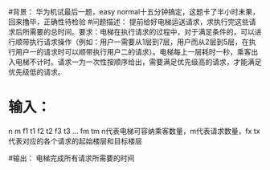 #背景：
华为机试最后一题，easy normal十五分钟搞定，这题卡了半小时未果，回来撸毕，正确性待检验
#问题描述：
提前给好电梯运送请求，求执行完这些请求后所需要的总时间。要求：电梯在执行请求的过程中，对于满足条件的，可以进行顺带执行请求操作（例如：用户一需要从1层到7层，用户而从2层到5层，在执行用户一的请求时可以顺带执行用户二的请求）。电梯每上一层耗时一秒，乘客出入电梯不计时。请求一为一次性按顺序给出，需要满足优先级高的请求，才能满足优先级低的请求。

# 输入：
n m f1 t1 f2 t2 f3 t3 ... fm tm
n代表电梯可容纳乘客数量，m代表请求数量，fx tx代表对应的各个请求的起始楼层和目标楼层

#输出：
电梯完成所有请求所需要的时间


